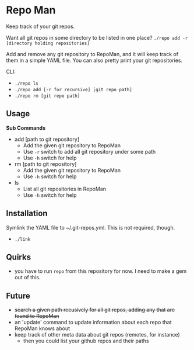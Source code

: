# Repo Man

Keep track of your git repos.

Want all git repos in some directory to be listed in one place?
`./repo add -r [directory holding repositories]`

Add and remove any git repository to RepoMan, and it will keep
track of them in a simple YAML file. You can also pretty print
your git repositories.

CLI: 
- `./repo ls` 
- `./repo add [-r for recursive] [git repo path]` 
- `./repo rm [git repo path]`

## Usage

**Sub Commands**

- add [path to git repository]
    - Add the given git repository to RepoMan
    - Use `-r` switch to add all git repository under some path
    - Use `-h` switch for help
- rm  [path to git repository]
    - Add the given git repository to RepoMan
    - Use `-h` switch for help
- ls
    - List all git repositories in RepoMan
    - Use `-h` switch for help

## Installation

Symlink the YAML file to ~/.git-repos.yml. This is
not required, though.

- `./link`

## Quirks

- you have to run `repo` from this repository for now. I need to
make a gem out of this.

## Future

- ~~search a given path recusively for all git repos, adding any that
are found to RepoMan~~
- an 'update' command to update information about each repo that RepoMan
knows about
- keep track of other meta data about git repos (remotes, for instance)
    - then you could list your github repos and their paths

